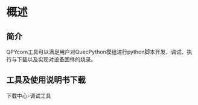 # 概述
## **简介**
QPYcom工具可以满足用户对QuecPython模组进行python脚本开发、调试、执行与下载以及实现对设备固件的烧录。

## **工具及使用说明书下载**

<a :href="getUrl('menuCode=DEBUG_UTIL&resourceType=C')" target="_blank">下载中心-调试工具</a>

  
